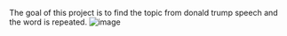 The goal of this project is to find the topic from donald trump speech and the word is repeated.
![image](https://user-images.githubusercontent.com/72619886/142178717-b2bbf454-c9dd-4ab7-85a3-f53980ccf55d.png)
